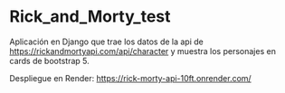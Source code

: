 # Rick_and_Morty_test

Aplicación en Django que trae los datos de la api de https://rickandmortyapi.com/api/character y muestra los personajes en cards de bootstrap 5.

Despliegue en Render: https://rick-morty-api-10ft.onrender.com/
